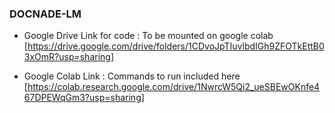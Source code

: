 ### DOCNADE-LM 
* Google Drive Link for code :  To be mounted on google colab [https://drive.google.com/drive/folders/1CDvoJpTIuvlbdIGh9ZFOTkEttB03xOmR?usp=sharing]

* Google Colab Link : Commands to run included here
[https://colab.research.google.com/drive/1NwrcW5Qi2_ueSBEwOKnfe467DPEWqGm3?usp=sharing]